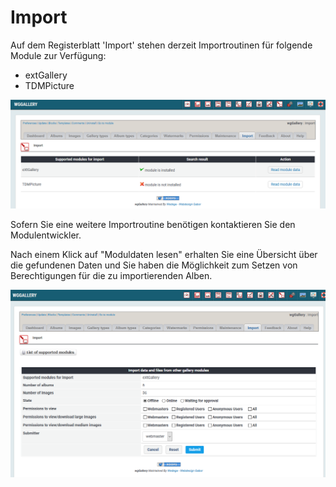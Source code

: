 # Import

Auf dem Registerblatt 'Import' stehen derzeit Importroutinen für folgende Module zur Verfügung:

* extGallery
* TDMPicture

![&#xDC;versicht Importroutinen](../../.gitbook/assets/import1.png)

Sofern Sie eine weitere Importroutine benötigen kontaktieren Sie den Modulentwickler.

Nach einem Klick auf "Moduldaten lesen" erhalten Sie eine Übersicht über die gefundenen Daten und Sie haben die Möglichkeit zum Setzen von Berechtigungen für die zu importierenden Alben.

![Details f&#xFC;rImport](../../.gitbook/assets/import2.png)

